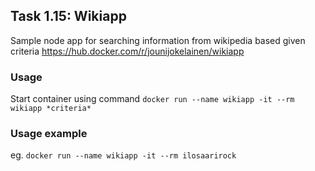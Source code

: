 ## Task 1.15: Wikiapp

Sample node app for searching information from wikipedia based given criteria 
https://hub.docker.com/r/jounijokelainen/wikiapp

 
### Usage  
Start container using command
`docker run --name wikiapp -it --rm wikiapp *criteria*`

### Usage example
eg. `docker run --name wikiapp -it --rm ilosaarirock`
